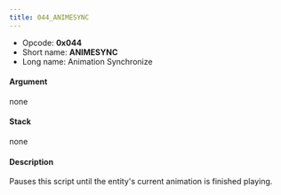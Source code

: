 ```yaml
---
title: 044_ANIMESYNC
---
```


-   Opcode: **0x044**
-   Short name: **ANIMESYNC**
-   Long name: Animation Synchronize

#### Argument

none

#### Stack

none

#### Description

Pauses this script until the entity's current animation is finished playing.
